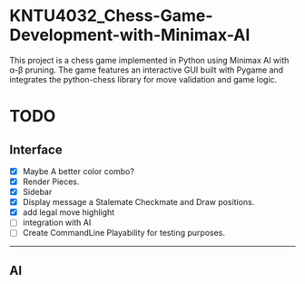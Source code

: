 # KNTU4032_Chess-Game-Development-with-Minimax-AI
This project is a chess game implemented in Python using Minimax AI with α-β pruning. The game features an interactive GUI built with Pygame and integrates the python-chess library for move validation and game logic.

# TODO

## Interface


- [x] Maybe A better color combo?
- [x] Render Pieces.
- [x] Sidebar 
- [x] Display message a Stalemate Checkmate and Draw positions.
- [x] add legal move highlight
- [ ] integration with AI
- [ ] Create CommandLine Playability for testing purposes.

--- 

## AI

